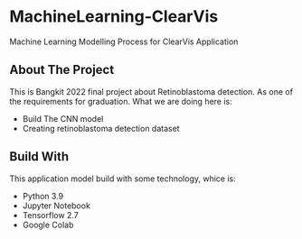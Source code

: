 # MachineLearning-ClearVis
Machine Learning Modelling Process for ClearVis Application
## About The Project 
This is Bangkit 2022 final project about Retinoblastoma detection. As one of the requirements for graduation. 
What we are doing here is:
- Build The CNN model
- Creating retinoblastoma detection dataset
## Build With
This application model build with some technology, whice is:
- Python 3.9
- Jupyter Notebook
- Tensorflow 2.7
- Google Colab
